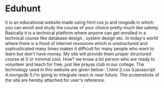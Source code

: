 # Eduhunt
It is an educational website made using html css js and mogodb in which you can enroll and study the course of your choice pretty much like udemy.
Basically it is a technical platform where anyone can get enrolled in a technical course like database design , system design etc. In today's world where there is a
flood of internet resources which is unstructured and sophusticated many times makes it difficult for many people who want to learn but don't have money. My site will
provide them proper structured course at 0 or minimal cost. How? we know a lot person who are ready to volunteer and teach for free, just like prayas club in our college.
The technology used in this website are given below-
1.html
2.css
3.javascript
4.mongodb
5.I'm going to integrate react in near future.
The screenshots of the site are hereby attached for user's reference.
